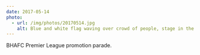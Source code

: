 ```yaml
---
date: 2017-05-14
photo:
  - url: /img/photos/20170514.jpg
    alt: Blue and white flag waving over crowd of people, stage in the distance.
---
```


BHAFC Premier League promotion parade.
